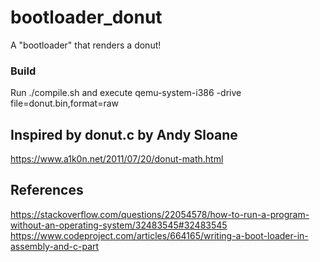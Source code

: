 # bootloader_donut
A "bootloader" that renders a donut!
### Build
Run ./compile.sh and execute qemu-system-i386 -drive file=donut.bin,format=raw

## Inspired by donut.c by Andy Sloane
https://www.a1k0n.net/2011/07/20/donut-math.html
## References
https://stackoverflow.com/questions/22054578/how-to-run-a-program-without-an-operating-system/32483545#32483545
https://www.codeproject.com/articles/664165/writing-a-boot-loader-in-assembly-and-c-part
